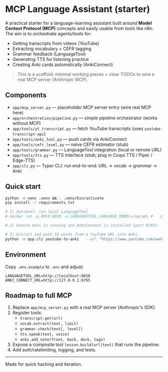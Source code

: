 
# MCP Language Assistant (starter)

A practical starter for a language-learning assistant built around **Model Context Protocol (MCP)** concepts and easily usable from tools like n8n. The aim is to orchestrate agents/tools for:
- Getting transcripts from videos (YouTube)
- Extracting vocabulary + CEFR tagging
- Grammar feedback (LanguageTool)
- Generating TTS for listening practice
- Creating Anki cards automatically (AnkiConnect)

> This is a scaffold: minimal working pieces + clear TODOs to wire a real MCP server (Anthropic MCP).

## Components

- `app/mcp_server.py` — placeholder MCP server entry (wire real MCP here)
- `app/orchestration/pipeline.py` — simple pipeline orchestrator (works without MCP)
- `app/tools/yt_transcript.py` — fetch YouTube transcripts (uses `youtube-transcript-api`)
- `app/tools/anki_tool.py` — push cards via AnkiConnect
- `app/tools/cefr_level.py` — naive CEFR estimator (stub)
- `app/tools/grammar.py` — LanguageTool integration (local or remote URL)
- `app/tools/tts.py` — TTS interface (stub; plug in Coqui TTS / Piper / Edge-TTS)
- `app/cli.py` — Typer CLI: run end-to-end: URL -> vocab -> grammar -> Anki

## Quick start

```bash
python -m venv .venv && . .venv/bin/activate
pip install -r requirements.txt

# 1) Optional: run local LanguageTool
# docker run -p 8010:8010 -e LANGUAGETOOL_LANGUAGE_MODEL=/ngrams #   silviof/docker-languagetool

# 2) Ensure Anki is running and AnkiConnect is installed (port 8765)

# 3) Extract and push 10 words from a YouTube URL into Anki:
python -m app.cli youtube-to-anki   --url "https://www.youtube.com/watch?v=dQw4w9WgXcQ"   --deck "Deutsch::Lektüre"   --tag "auto-mcp"   --limit 10
```

## Environment

Copy `.env.example` to `.env` and adjust:

```
LANGUAGETOOL_URL=http://localhost:8010
ANKI_CONNECT_URL=http://127.0.0.1:8765
```

## Roadmap to full MCP

1. Replace `app/mcp_server.py` with a real MCP server (Anthropic's SDK).
2. Register tools:
   - `transcript.get(url)`
   - `vocab.extract(text, limit)`
   - `grammar.check(text[, level])`
   - `tts.speak(text, voice)`
   - `anki.add_note(front, back, deck, tags)`
3. Expose a composite tool `lesson.build(url|text)` that runs the pipeline.
4. Add auth/ratelimiting, logging, and tests.

---

Made for quick hacking and iteration.
